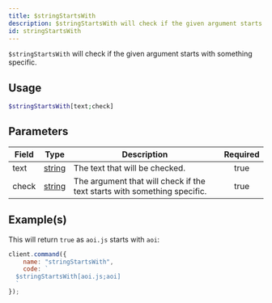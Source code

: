 ```yaml
---
title: $stringStartsWith
description: $stringStartsWith will check if the given argument starts with something specific.
id: stringStartsWith
---
```


`$stringStartsWith` will check if the given argument starts with something specific.

## Usage

```php
$stringStartsWith[text;check]
```

## Parameters

| Field | Type                                                                                              | Description                                                              | Required |
| ----- | ------------------------------------------------------------------------------------------------- | ------------------------------------------------------------------------ | :------: |
| text  | [string](https://developer.mozilla.org/en-US/docs/Web/JavaScript/Reference/Global_Objects/String) | The text that will be checked.                                           |   true   |
| check | [string](https://developer.mozilla.org/en-US/docs/Web/JavaScript/Reference/Global_Objects/String) | The argument that will check if the text starts with something specific. |   true   |

## Example(s)

This will return `true` as `aoi.js` starts with `aoi`:

```javascript
client.command({
    name: "stringStartsWith",
    code: `
  $stringStartsWith[aoi.js;aoi]
  `
});
```
